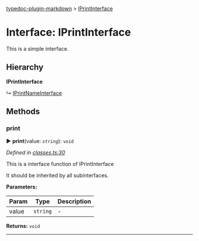 [typedoc-plugin-markdown](../README.md) > [IPrintInterface](../interfaces/iprintinterface.md)



# Interface: IPrintInterface


This is a simple interface.

## Hierarchy

**IPrintInterface**

↳  [IPrintNameInterface](iprintnameinterface.md)









## Methods


###  print

► **print**(value: *`string`*): `void`




*Defined in [classes.ts:30](https://bitbucket.org/owner/repository_name/src/master/src/classes.ts?fileviewer&amp;#x3D;file-view-default#classes.ts-30)*



This is a interface function of IPrintInterface

It should be inherited by all subinterfaces.


**Parameters:**

| Param  | Type                | Description  |
| ------ | ------------------- | ------------ |
| value | `string` | - |





**Returns:** `void`





___


